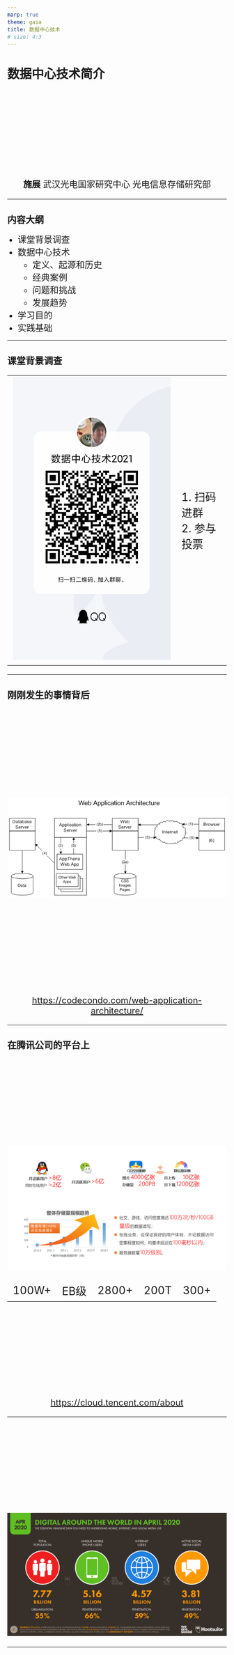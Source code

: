 ```yaml
---
marp: true
theme: gaia
title: 数据中心技术
# size: 4:3
---
```


# 数据中心技术简介

**施展**
武汉光电国家研究中心
光电信息存储研究部

---

## 内容大纲

- 课堂背景调查
- 数据中心技术
  - 定义、起源和历史
  - 经典案例
  - 问题和挑战
  - 发展趋势
- 学习目的
- 实践基础

---

## 课堂背景调查

<style scoped>
th {
  display: none;
}
table {
  width: 100%;
}
</style>

|   |   |
|:-:|:--|
|![h:450](images/qq-group-2021.png)|1. 扫码进群<br/>2. 参与投票|

---

## 刚刚发生的事情背后

![h:450](images/Web-Application-Architecture.png)

<https://codecondo.com/web-application-architecture/>

---

<style scoped>
table, p {
  font-size: 20px;
}
</style>

## 在腾讯公司的平台上

![h:380](images/tencent-fact-2016.png)

|全球服务器|数据存储规模|全球加速节点|带宽储备|云产品服务|
|:-:|:-:|:-:|:-:|:-:|
|100W+|EB级|2800+|200T|300+|

<https://cloud.tencent.com/about>

---

![bg](images/01-Global-Overview-DataReportal-20200422-Digital-2020-April-Global-Statshot-Report-Slide-7.png)

<!-- https://wearesocial-net.s3.amazonaws.com/uk/wp-content/uploads/sites/2/2020/04/01-Global-Overview-DataReportal-20200422-Digital-2020-April-Global-Statshot-Report-Slide-7.png -->

---

<style scoped>
p {
  padding-top: 200px;
  text-align: center;
  font-size: 72px;
  color: 0040FF;
}
</style>

![bg opacity:.3 brightness:.5](images/01-Global-Overview-DataReportal-20200422-Digital-2020-April-Global-Statshot-Report-Slide-7.png)

<!-- https://wearesocial-net.s3.amazonaws.com/uk/wp-content/uploads/sites/2/2020/04/01-Global-Overview-DataReportal-20200422-Digital-2020-April-Global-Statshot-Report-Slide-7.png -->

网络服务已渗透社会各个方面

---

![bg](images/05-Changes-in-Connected-Behaviours-DataReportal-20200422-Digital-2020-April-Global-Statshot-Report-Slide-11.png)

<!-- https://wearesocial-net.s3.amazonaws.com/uk/wp-content/uploads/sites/2/2020/04/05-Changes-in-Connected-Behaviours-DataReportal-20200422-Digital-2020-April-Global-Statshot-Report-Slide-11.png -->

---

<style scoped>
p {
  padding-top: 200px;
  text-align: center;
  font-size: 72px;
  color: 0040FF;
}
</style>

![bg opacity:.3 brightness:.5](images/05-Changes-in-Connected-Behaviours-DataReportal-20200422-Digital-2020-April-Global-Statshot-Report-Slide-11.png)

<!-- https://wearesocial-net.s3.amazonaws.com/uk/wp-content/uploads/sites/2/2020/04/05-Changes-in-Connected-Behaviours-DataReportal-20200422-Digital-2020-April-Global-Statshot-Report-Slide-11.png -->

疫情甚至加快了这个过程

---

<style scoped>
li, p {
  font-size: 20px;
}
</style>

## 随之而来的数据洪流

![w:1150](images/IDC_DataSphere.png)

<https://www.datanami.com/2018/11/27/global-datasphere-to-hit-175-zettabytes-by-2025-idc-says/>

---

![bg fit](images/IDC_edge_to_core.png)

---

<style scoped>
li, p {
  font-size: 30px;
}
</style>

## 新基建

- 国家发展改革委创新和高技术发展司2020年发布
  - 新型基础设施是以新发展理念为引领，以技术创新为驱动，以信息网络为基础，面向高质量发展需要，提供数字转型、智能升级、融合创新等服务的基础设施体系，主要包括信息基础设施、融合基础设施、创新基础设施等三方面内容。
- **信息基础设施**主要是指基于新一代信息技术演化生成的基础设施。
  - 以5G、物联网、工业互联网、卫星互联网为代表的通信网络基础设施
  - 以人工智能、云计算、区块链等为代表的新技术基础设施
  - 以**数据中心**、智能计算中心为代表的算力基础设施

<http://www.xinhuanet.com/fortune/2020-04/21/c_1125883443.htm>

---

<style scoped>
th {
  display: none;
}
h3, li, td, p {
  font-size: 14px;
}
</style>

## 信息系统的规模化趋势

### Latency Comparison Numbers

||||||
|:-|-:|-:|-:|:-|
| L1 cache reference                 |          0.5 ns |            |        |                             |
| Branch mispredict                  |          5   ns |            |        |                             |
| L2 cache reference                 |          7   ns |            |        | 14x L1 cache                |
| Mutex lock/unlock                  |         25   ns |            |        |                             |
| Main memory reference              |        100   ns |            |        | 20x L2 cache, 200x L1 cache |
| Compress 1K bytes with Zippy       |      3,000   ns |       3 us |        |                             |
| Send 1K bytes over 1 Gbps network  |     10,000   ns |      10 us |        |                             |
| Read 4K randomly from SSD*         |    150,000   ns |     150 us |        | ~1GB/sec SSD                |
| Read 1 MB sequentially from memory |    250,000   ns |     250 us |        |                             |
| Round trip within same datacenter  |    500,000   ns |     500 us |        |                             |
| Read 1 MB sequentially from SSD*   |  1,000,000   ns |   1,000 us |   1 ms | ~1GB/sec SSD, 4X memory     |
| Disk seek                          | 10,000,000   ns |  10,000 us |  10 ms | 20x datacenter roundtrip    |
| Read 1 MB sequentially from disk   | 20,000,000   ns |  20,000 us |  20 ms | 80x memory, 20X SSD         |
| Send packet CA->Netherlands->CA    |150,000,000   ns | 150,000 us | 150 ms |                             |

### Notes

1 ns = 10^-9 seconds
1 us = 10^-6 seconds = 1,000 ns
1 ms = 10^-3 seconds = 1,000 us = 1,000,000 ns

### Credit

By Jeff Dean: <http://research.google.com/people/jeff/>
Originally by Peter Norvig: <http://norvig.com/21-days.html#answers>

---

![bg fit](images/Latency-Numbers-Every-Programmer-Should-Know.png)

<!-- https://colin-scott.github.io/personal_website/research/interactive_latency.html -->

---

<style scoped>
li, p {
  font-size: 30px;
}
</style>

## 仓储级计算机

[路易斯·安德烈·巴罗索（Luiz André Barroso）](https://www.barroso.org/)，谷歌研究员、ACM会士、AAAS会士，领导着谷歌的工程基础设施工作。

- [Warehouse-scale Computing](https://dl.acm.org/doi/10.1145/1807167.1837133), SIGMOD '10
- [Warehouse-Scale Computing: Entering the Teenage Decade](https://dl.acm.org/doi/10.1145/2000064.2019527), ISCA '11
- [A Brief History of Warehouse-Scale Computing](https://barroso.org/publications/IEEEMicro2021.pdf), 2020 Eckert-Mauchly Award

---

## 定义、起源和历史

存储工业协会SNIA的定义

---

## 经典案例

---

## 谷歌

---

## 微软

---

## 脸书

---

## 阿里

---

## 腾讯

---

## 问题和挑战

- 可靠性
- 一致性
- 波动性
- 可用性
- 尾延迟

---

### 可靠性

---

### 一致性

---

### 波动性

---

### 可用性

---

### 尾延迟

---

## 发展趋势

绿色环保、模块化、边缘计算

---

## 学习目的

---

## 实践基础

- 建立一套数据中心实验平台
  1. Linux系统
  2. 虚拟机、容器、存储
  3. 监控管理工具
- 还有**亿点点**细节

![bg right fit](images/3steps.png)

---

## 选择合适的系统

怎么给自己准备一套便利的Linux学习环境？

- **Linux** 直接安装，多重引导
- **Mac/Win** 虚拟机、容器、编排工具
- **Win**
  - 虚拟机、容器、编排工具
  - Windows Subsystem Linux (WSL, WSL2)
  - Cygwin, MSYS (MinGW)

---

<style scoped>
li, p {
  font-size: 20px;
}
</style>

## 准备和熟悉环境

- **目标**：
  - 远程连接主机、远程执行命令
  - 检查服务器状态:
    - 发行版、内核版本、时间、网络、进程、设备、磁盘、文件系统
    - *uname, date, ifconfig, ps, /proc, /dev, df, du, mount*
  - 代码、脚本、配置管理初步
    - 版本管理 *git, github, bitbucket, gitee*
    - 文本操作 *cat, head, tail, grep, sed, awk, cut, paste, join*
  - 一两套批量部署工具 *ansible, puppet, cfengine*
    - 添加和更新软件安装源
    - 想一想，怎样提高效率？学校源 <http://mirrors.hust.edu.cn/>、本地源
  - 集群时间同步 *ntp, chrony*

---

## 命令行操作入门

- 系统状态
  - 有哪些关键目录
  - 系统信息的跟踪和采集
- 信息处理
  - 控制台文本的读写、查找、提取、统计、排序、去重、合并
- 数据处理
  - 压缩与解压缩、二进制转换
  - 特殊设备(/dev/null, /dev/zero, /dev/random)
- 工具之间的联动与**KISS原则**

---

## 初步尝试管理

- 编制Bash脚本
  - 循环、参数、管道与重定向
- 远程管理方法
  - 网络管道、文件同步、终端会话保持
- 任务执行
  - 后台执行、控制台管理
  - 定时重复、计划任务
- 配置和脚本管理
  - git与github

---

![bg cover](images/emergency.jpg)

---

![bg fit](images/keep-calm.png)

---

## 更进一步

- Dashboard仪表盘
  - Grafana
    - <https://grafana.com>
    - <https://github.com/grafana/grafana>
  - Prometheus
    - <https://prometheus.io/>
    - <https://github.com/prometheus/prometheus>
  - InfluxDB & Telegraf
    - <https://www.influxdata.com>

---

![bg fit](images/prometheus-architecture.png)

---

![bg fit](images/APM-Diagram-1.webp)

---

<style scoped>
td {
  font-size: 25px;
}
</style>

## 经典问题

|微观|宏观|环境|
|:-|:-|:-|
|*Understanding Disk Failure Rates: What Does an MTTF of 1,000,000 Hours Mean to You?*|*Failure Trends in a Large Disk Drive Population*|*Datacenter Scale Evaluation of the Impact of Temperature on Hard Disk Drive Failures*|
|![w:350](images/understanding-disk-failure.png)|![w:350](images/failure-trends.png)|![w:350](images/datacenter-scale-evaluation.png)|

---

## 后续内容

- 熟悉环境
  - *Linux, Git, SSH, Python, OpenStack, K8S, Docker* …
- 着手综述
  - 跟随讲座内容，检索和阅读论文，准备下个月汇报
- 数据中心专题讲座与实践
  - 键值存储
  - 对象存储
